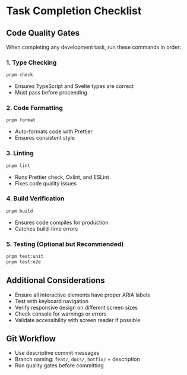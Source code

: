 # Task Completion Checklist

## Code Quality Gates

When completing any development task, run these commands in order:

### 1. Type Checking

```bash
pnpm check
```

- Ensures TypeScript and Svelte types are correct
- Must pass before proceeding

### 2. Code Formatting

```bash
pnpm format
```

- Auto-formats code with Prettier
- Ensures consistent style

### 3. Linting

```bash
pnpm lint
```

- Runs Prettier check, Oxlint, and ESLint
- Fixes code quality issues

### 4. Build Verification

```bash
pnpm build
```

- Ensures code compiles for production
- Catches build-time errors

### 5. Testing (Optional but Recommended)

```bash
pnpm test:unit
pnpm test:e2e
```

## Additional Considerations

- Ensure all interactive elements have proper ARIA labels
- Test with keyboard navigation
- Verify responsive design on different screen sizes
- Check console for warnings or errors
- Validate accessibility with screen reader if possible

## Git Workflow

- Use descriptive commit messages
- Branch naming: `feat/`, `docs/`, `hotfix/` + description
- Run quality gates before committing
